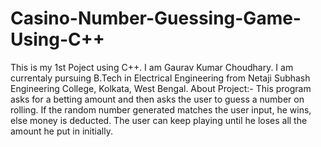 # Casino-Number-Guessing-Game-Using-C++
This is my 1st Poject using C++.
I am Gaurav Kumar Choudhary.
I am currentaly pursuing B.Tech in Electrical Engineering from Netaji Subhash Engineering College, Kolkata, West Bengal.
About Project:- 
This program asks for a betting amount and then asks the user to guess a number on 
rolling. If the random number generated matches the user input, he wins, else money is 
deducted. The user can keep playing until he loses all the amount he put in initially.
